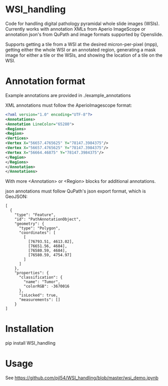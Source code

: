 # WSI_handling
Code for handling digital pathology pyramidal whole slide images (WSIs). Currently works with annotation XMLs from Aperio ImageScope or annotation json's from QuPath and image formats supported by Openslide.

Supports getting a tile from a WSI at the desired micron-per-pixel (mpp), getting either the whole WSI or an annotated region, generating a mask image for either a tile or the WSIs, and showing the location of a tile on the WSI.

# Annotation format
Example annotations are provided in ./example_annotations

XML annotations must follow the AperioImagescope format:

```xml
<?xml version="1.0" encoding="UTF-8"?>
<Annotations>
<Annotation LineColor="65280">
<Regions>
<Region>
<Vertices>
<Vertex X="56657.4765625" Y="78147.3984375"/>
<Vertex X="56657.4765625" Y="78147.3984375"/>
<Vertex X="56664.46875" Y="78147.3984375"/>
</Region>
</Regions>
</Annotation>
</Annotations>
```

With more \<Annotation\> or \<Region\> blocks for additional annotations.

json annotations must follow QuPath's json export format, which is GeoJSON:

```
[
  {
    "type": "Feature",
    "id": "PathAnnotationObject",
    "geometry": {
      "type": "Polygon",
      "coordinates": [
        [
          [76793.51, 4613.02],
          [76651.56, 4684],
          [76580.59, 4684],
          [76580.59, 4754.97]                   
        ]
      ]
    },
    "properties": {
      "classification": {
        "name": "Tumor",
        "colorRGB": -3670016
      },
      "isLocked": true,
      "measurements": []
    }
]
```

# Installation

pip install WSI_handling

# Usage
See https://github.com/pjl54/WSI_handling/blob/master/wsi_demo.ipynb
